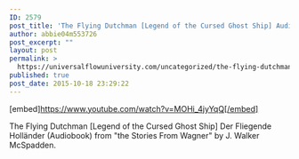 ```yaml
---
ID: 2579
post_title: 'The Flying Dutchman [Legend of the Cursed Ghost Ship] Audiobook'
author: abbie04m553726
post_excerpt: ""
layout: post
permalink: >
  https://universalflowuniversity.com/uncategorized/the-flying-dutchman-legend-of-the-cursed-ghost-ship-audiobook/
published: true
post_date: 2015-10-18 23:29:22
---
```

[embed]https://www.youtube.com/watch?v=MOHi_4jyYqQ[/embed]<br>
<p>The Flying Dutchman [Legend of the Cursed Ghost Ship] Der Fliegende Holländer (Audiobook) from "the Stories From Wagner" by J. Walker McSpadden.</p>